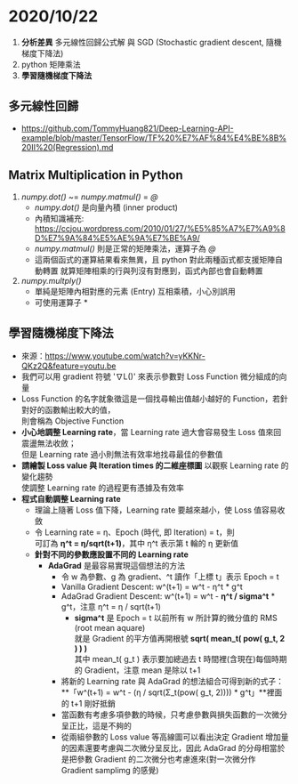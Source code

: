 # 2020/10/22
1. **分析差異** 多元線性回歸公式解 與 SGD (Stochastic gradient descent, 隨機梯度下降法)
2. python 矩陣乘法
3. **學習隨機梯度下降法**
## 多元線性回歸
* https://github.com/TommyHuang821/Deep-Learning-API-example/blob/master/TensorFlow/TF%20%E7%AF%84%E4%BE%8B%20II%20(Regression).md
## Matrix Multiplication in Python
1. *numpy.dot()* ~= *numpy.matmul()* = *@*
    * *numpy.dot()* 是向量內積 (inner product)
    * 內積知識補充: https://ccjou.wordpress.com/2010/01/27/%E5%85%A7%E7%A9%8D%E7%9A%84%E5%AE%9A%E7%BE%A9/
    * *numpy.matmul()* 則是正常的矩陣乘法，運算子為 *@*
    * 這兩個函式的運算結果看來無異，且 python 對此兩種函式都支援矩陣自動轉置
      就算矩陣相乘的行與列沒有對應到，函式內部也會自動轉置
2. *numpy.multply()* 
    * 單純是矩陣內相對應的元素 (Entry) 互相乘積，小心別誤用
    * 可使用運算子 \*
## 學習隨機梯度下降法
* 來源：https://www.youtube.com/watch?v=yKKNr-QKz2Q&feature=youtu.be
* 我們可以用 gradient 符號 '∇L()' 來表示參數對 Loss Function 微分組成的向量
* Loss Function 的名字就象徵這是一個找尋輸出值越小越好的 Function，若針對好的函數輸出較大的值，<br>則會稱為 Objective Function
* **小心地調整 Learning rate**，當 Learning rate 過大會容易發生 Loss 值來回震盪無法收斂；<br>
  但是 Learning rate 過小則無法有效率地找尋最佳的參數值
* **請繪製 Loss value 與 Iteration times 的二維座標圖** 以觀察 Learning rate 的變化趨勢<br>
  使調整 Learning rate 的過程更有憑據及有效率
* **程式自動調整 Learning rate**
  * 理論上隨著 Loss 值下降，Learning rate 要越來越小，使 Loss 值容易收斂
  * 令 Learning rate = η、Epoch (時代, 即 Iteration) = t，則<br>
    可訂為 **η^t = η/sqrt(t+1)**，其中 η^t 表示第 t 輪的 η 更新值
  * **針對不同的參數應設置不同的 Learning rate** 
    * **AdaGrad** 是最容易實現這個想法的方法
      * 令 w 為參數、g 為 gradient、^t 讀作「上標 t」表示 Epoch = t
      * Vanilla Gradient Descent: w^(t+1) = w^t - η^t * g^t 
      * AdaGrad Gradient Descent: w^(t+1) = w^t - **η^t / sigma^t** * g^t，注意 η^t = η / sqrt(t+1)
        * **sigma^t** 是 Epoch = t 以前所有 w 所計算的微分值的 RMS (root mean aquare)<br>
          就是 Gradient 的平方值再開根號 **sqrt( mean_t( pow( g_t, 2 ) ) )**<br>
          其中 mean_t( g_t ) 表示要加總過去 t 時間裡(含現在)每個時期的 Gradient，注意 mean 是除以 t+1
      * 將新的 Learning rate 與 AdaGrad 的想法組合可得到新的式子：<br>
        **「w^(t+1) = w^t - (η / sqrt(Σ_t(pow( g_t, 2)))) * g^t」**裡面的 t+1 剛好抵銷
      * 當函數有考慮多項參數的時候，只考慮參數與損失函數的一次微分呈正比，這是不夠的
      * 從兩組參數的 Loss value 等高線圖可以看出決定 Gradient 增加量的因素還要考慮與二次微分呈反比，因此 AdaGrad 的分母相當於是把參數 Gradient 的二次微分也考慮進來(對一次微分作 Gradient samplimg 的感覺)
     
